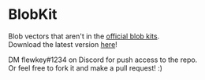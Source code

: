 ﻿# BlobKit  
Blob vectors that aren't in the [official blob kits](http://wolfiri.com/blob-toolkit.html).  
Download the latest version [here](https://github.com/flewkey/blobkit/archive/master.zip)!  
  
DM flewkey#1234 on Discord for push access to the repo.  
Or feel free to fork it and make a pull request! :)
